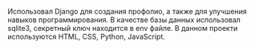 Использовал Django для создания профолио, а также для улучшения навыков программирования. 
В качестве базы данных использовал sqlite3, секретный ключ находится в env файле. 
В данном проекти используются HTML, CSS, Python, JavaScript. 
